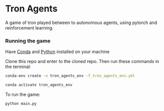 # Tron Agents

A game of tron played between to autonomous agents, using pytorch and reinforcement learning.

### Running the game

Have [Conda]("https://conda.io/projects/conda/en/latest/user-guide/install/index.html") and [Python](https://www.python.org/downloads/) installed on your machine

Clone this repo and enter to the cloned repo. Then run these commands in the terminal:
```bash
conda-env create -n tron_agents_env -f_tron_agents_env.yml

conda activate tron_agents_env
```

To run the game:
```bash
python main.py
```
